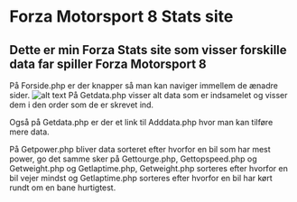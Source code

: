 <h1>Forza Motorsport 8 Stats site</h1>

<h2>Dette er min Forza Stats site som visser forskille data far spiller Forza Motorsport 8</h2>

På Forside.php er der knapper så man kan naviger immellem de ænadre sider.
![alt text](https://media.discordapp.net/attachments/690105696183779328/841000200889434122/Skrmbillede_3.png?width=1248&height=702)
På Getdata.php visser alt data som er indsamelet og visser dem i den order som de er skrevet ind.

Også på Getdata.php er der et link til Adddata.php hvor man kan tilføre mere data.

På Getpower.php bliver data sorteret efter hvorfor en bil som har mest power, go det samme sker på Gettourge.php, Gettopspeed.php og Getweight.php og Getlaptime.php, Getweight.php sorteres efter hvorfor en bil vejer mindst og Getlaptime.php sorteres efter hvorfor en bil har kørt rundt om en bane hurtigtest.

